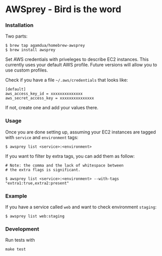 AWSprey - Bird is the word
==========================

### Installation

Two parts:

```
$ brew tap agamdua/homebrew-awsprey
$ brew install awsprey
```

Set AWS credentials with priveleges to describe EC2 instances. This currently
uses your default AWS profile. Future versions will allow you to use
custom profiles.

Check if you have a file `~/.aws/credentials` that looks like:

```
[default]
aws_access_key_id = xxxxxxxxxxxxxx
aws_secret_access_key = xxxxxxxxxxxxxxx
```

If not, create one and add your values there.

### Usage

Once you are done setting up, assuming your EC2 instances are tagged
with `service` and `environment` tags:

```
$ awsprey list <service>:<environment>
```

If you want to filter by extra tags, you can add them as follow:

```
# Note: the comma and the lack of whitespace between
# the extra flags is significant.

$ awsprey list <service>:<environment> --with-tags "extra1:true,extra2:present"
```


### Example

If you have a service called `web` and want to check environment `staging`:

```
$ awsprey list web:staging
```


### Development

Run tests with

```
make test
```
